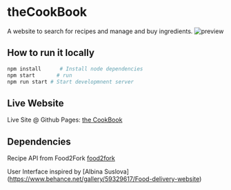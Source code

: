 # theCookBook

A website to search for recipes and manage and buy ingredients.
![preview](https://github.com/zhenghaohe/theCookBook/blob/master/dist/img/screenshot.png)



## How to run it locally

```bash
npm install      # Install node dependencies
npm start       # run
npm run start # Start developmnent server
```

## Live Website

Live Site @ Github Pages: [the CookBook](https://zhenghaohe.github.io/theCookBook/dist/index.html)

## Dependencies

Recipe API from Food2Fork  [food2fork](https://food2fork.com/about/api)

User Interface inspired by [Albina Suslova] (https://www.behance.net/gallery/59329617/Food-delivery-website)
